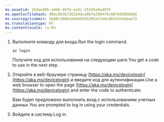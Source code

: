 ```yaml
---
ms.assetid: 16dae88b-a4b8-4bfd-aa3c-25245a9ad975
ms.openlocfilehash: 96bc063b726324dca067e299479c9874d3968d66
ms.sourcegitcommit: 5b80c368b1ede6091b205a5cb4cd8154c6abae72
ms.translationtype: HT
ms.contentlocale: ru-RU
---
```

1. <span data-ttu-id="695ce-101">Выполните команду для входа.</span><span class="sxs-lookup"><span data-stu-id="695ce-101">Run the login command.</span></span>

    ```azurecli
    az login
    ```

   <span data-ttu-id="695ce-102">Получите код для использования на следующем шаге.</span><span class="sxs-lookup"><span data-stu-id="695ce-102">You get a code to use in the next step.</span></span> 

1. <span data-ttu-id="695ce-103">Откройте в веб-браузере страницу [https://aka.ms/devicelogin](https://aka.ms/devicelogin)
    и введите код для аутентификации.</span><span class="sxs-lookup"><span data-stu-id="695ce-103">Use a web browser to open the page [https://aka.ms/devicelogin](https://aka.ms/devicelogin)
 and enter the code to authenticate.</span></span>

    <span data-ttu-id="695ce-104">Вам будет предложено выполнить вход с использованием учетных данных.</span><span class="sxs-lookup"><span data-stu-id="695ce-104">You are prompted to log in using your credentials.</span></span>

1. <span data-ttu-id="695ce-105">Войдите в систему.</span><span class="sxs-lookup"><span data-stu-id="695ce-105">Log in.</span></span>
 
